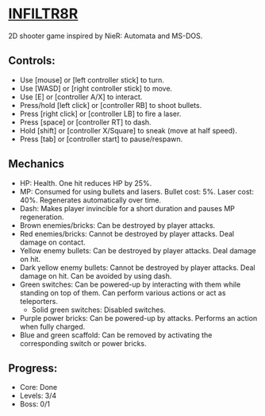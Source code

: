 # [INFILTR8R](https://snappydragon64.itch.io/infiltr8r)
 2D shooter game inspired by NieR: Automata and MS-DOS.

## Controls:
- Use [mouse] or [left controller stick] to turn.
- Use [WASD] or [right controller stick] to move.
- Use [E] or [controller A/X] to interact.
- Press/hold [left click] or [controller RB] to shoot bullets.
- Press [right click] or [controller LB] to fire a laser.
- Press [space] or [controller RT] to dash.
- Hold [shift] or [controller X/Square] to sneak (move at half speed).
- Press [tab] or [controller start] to pause/respawn.

## Mechanics
- HP: Health. One hit reduces HP by 25%.
- MP: Consumed for using bullets and lasers. Bullet cost: 5%. Laser cost: 40%. Regenerates automatically over time.
- Dash: Makes player invincible for a short duration and pauses MP regeneration.
- Brown enemies/bricks: Can be destroyed by player attacks.
- Red enemies/bricks: Cannot be destroyed by player attacks. Deal damage on contact.
- Yellow enemy bullets: Can be destroyed by player attacks. Deal damage on hit.
- Dark yellow enemy bullets: Cannot be destroyed by player attacks. Deal damage on hit. Can be avoided by using dash.
- Green switches: Can be powered-up by interacting with them while standing on top of them. Can perform various actions or act as teleporters.
	- Solid green switches: Disabled switches.
- Purple power bricks: Can be powered-up by attacks. Performs an action when fully charged.
- Blue and green scaffold: Can be removed by activating the corresponding switch or power bricks.

## Progress:
- Core: Done
- Levels: 3/4
- Boss: 0/1
